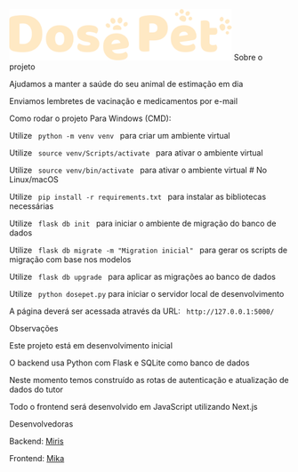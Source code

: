 <img src="https://raw.githubusercontent.com/mikarrega/dosepet/d392bf05eb50f0c73952c03cff2e53a90cd7f007/public/dosepet-logo-vertical.svg" width="400" />
Sobre o projeto
<p>Ajudamos a manter a saúde do seu animal de estimação em dia</p> <p>Enviamos lembretes de vacinação e medicamentos por e-mail</p>
Como rodar o projeto
Para Windows (CMD):

<p>Utilize <code> python -m venv venv </code> para criar um ambiente virtual</p> <p>Utilize <code> source venv/Scripts/activate </code> para ativar o ambiente virtual</p> <p>Utilize <code> source venv/bin/activate </code> para ativar o ambiente virtual # No Linux/macOS </p> <p>Utilize <code> pip install -r requirements.txt </code> para instalar as bibliotecas necessárias </p> <p>Utilize <code> flask db init </code> para iniciar o ambiente de migração do banco de dados </p> <p>Utilize <code> flask db migrate -m "Migration inicial" </code> para gerar os scripts de migração com base nos modelos </p> <p>Utilize <code> flask db upgrade </code> para aplicar as migrações ao banco de dados </p> <p>Utilize <code> python dosepet.py</code> para iniciar o servidor local de desenvolvimento </p> <p>A página deverá ser acessada através da URL: <code> http://127.0.0.1:5000/ </code></p>
Observações
<p>Este projeto está em desenvolvimento inicial</p> <p>O backend usa Python com Flask e SQLite como banco de dados</p> <p>Neste momento temos construído as rotas de autenticação e atualização de dados do tutor</p> <p>Todo o frontend será desenvolvido em JavaScript utilizando Next.js</p> 
Desenvolvedoras
<p>Backend: <a href="https://www.linkedin.com/in/mirian-nascimento/" target="_blank" rel="noopener noreferrer">Miris</a></p> <p>Frontend: <a href="https://www.linkedin.com/in/michaeladafne/" target="_blank" rel="noopener noreferrer">Mika</a></p>
